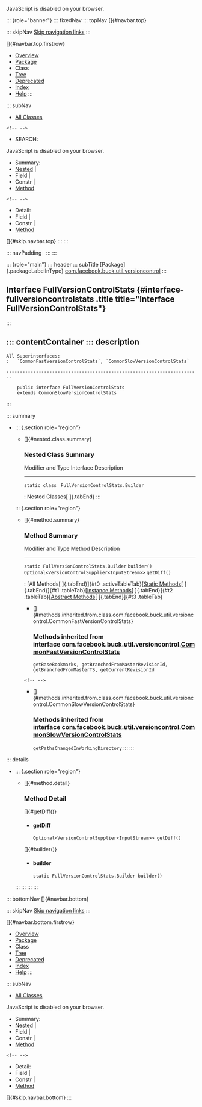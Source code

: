 <div>

JavaScript is disabled on your browser.

</div>

::: {role="banner"}
::: fixedNav
::: topNav
[]{#navbar.top}

::: skipNav
[Skip navigation links](#skip.navbar.top "Skip navigation links")
:::

[]{#navbar.top.firstrow}

-   [Overview](../../../../../index.html)
-   [Package](package-summary.html)
-   Class
-   [Tree](package-tree.html)
-   [Deprecated](../../../../../deprecated-list.html)
-   [Index](../../../../../index-all.html)
-   [Help](../../../../../help-doc.html)
:::

::: subNav
-   [All Classes](../../../../../allclasses.html)

```{=html}
<!-- -->
```
-   SEARCH:

<div>

<div>

JavaScript is disabled on your browser.

</div>

</div>

<div>

-   Summary: 
-   [Nested](#nested.class.summary) \| 
-   Field \| 
-   Constr \| 
-   [Method](#method.summary)

```{=html}
<!-- -->
```
-   Detail: 
-   Field \| 
-   Constr \| 
-   [Method](#method.detail)

</div>

[]{#skip.navbar.top}
:::
:::

::: navPadding
 
:::
:::

::: {role="main"}
::: header
::: subTitle
[Package]{.packageLabelInType} [com.facebook.buck.util.versioncontrol](package-summary.html)
:::

## Interface FullVersionControlStats {#interface-fullversioncontrolstats .title title="Interface FullVersionControlStats"}
:::

::: contentContainer
::: description
-   

    All Superinterfaces:
    :   `CommonFastVersionControlStats`, `CommonSlowVersionControlStats`

    ------------------------------------------------------------------------

        public interface FullVersionControlStats
        extends CommonSlowVersionControlStats
:::

::: summary
-   ::: {.section role="region"}
    -   []{#nested.class.summary}

        ### Nested Class Summary

          Modifier and Type   Interface                           Description
          ------------------- ----------------------------------- -------------
          `static class `     `FullVersionControlStats.Builder`    

          : Nested Classes[ ]{.tabEnd}
    :::

    ::: {.section role="region"}
    -   []{#method.summary}

        ### Method Summary

          Modifier and Type                                 Method        Description
          ------------------------------------------------- ------------- -------------
          `static FullVersionControlStats.Builder`          `builder()`    
          `Optional<VersionControlSupplier<InputStream>>`   `getDiff()`    

          : [All Methods[ ]{.tabEnd}]{#t0 .activeTableTab}[[Static
          Methods](javascript:show(1);)[ ]{.tabEnd}]{#t1
          .tableTab}[[Instance
          Methods](javascript:show(2);)[ ]{.tabEnd}]{#t2
          .tableTab}[[Abstract
          Methods](javascript:show(4);)[ ]{.tabEnd}]{#t3 .tableTab}

        -   []{#methods.inherited.from.class.com.facebook.buck.util.versioncontrol.CommonFastVersionControlStats}

            ### Methods inherited from interface com.facebook.buck.util.versioncontrol.[CommonFastVersionControlStats](CommonFastVersionControlStats.html "interface in com.facebook.buck.util.versioncontrol")

            `getBaseBookmarks, getBranchedFromMasterRevisionId, getBranchedFromMasterTS, getCurrentRevisionId`

        ```{=html}
        <!-- -->
        ```
        -   []{#methods.inherited.from.class.com.facebook.buck.util.versioncontrol.CommonSlowVersionControlStats}

            ### Methods inherited from interface com.facebook.buck.util.versioncontrol.[CommonSlowVersionControlStats](CommonSlowVersionControlStats.html "interface in com.facebook.buck.util.versioncontrol")

            `getPathsChangedInWorkingDirectory`
    :::
:::

::: details
-   ::: {.section role="region"}
    -   []{#method.detail}

        ### Method Detail

        []{#getDiff()}

        -   #### getDiff

            ``` methodSignature
            Optional<VersionControlSupplier<InputStream>> getDiff()
            ```

        []{#builder()}

        -   #### builder

            ``` methodSignature
            static FullVersionControlStats.Builder builder()
            ```
    :::
:::
:::
:::

::: bottomNav
[]{#navbar.bottom}

::: skipNav
[Skip navigation links](#skip.navbar.bottom "Skip navigation links")
:::

[]{#navbar.bottom.firstrow}

-   [Overview](../../../../../index.html)
-   [Package](package-summary.html)
-   Class
-   [Tree](package-tree.html)
-   [Deprecated](../../../../../deprecated-list.html)
-   [Index](../../../../../index-all.html)
-   [Help](../../../../../help-doc.html)
:::

::: subNav
-   [All Classes](../../../../../allclasses.html)

<div>

<div>

JavaScript is disabled on your browser.

</div>

</div>

<div>

-   Summary: 
-   [Nested](#nested.class.summary) \| 
-   Field \| 
-   Constr \| 
-   [Method](#method.summary)

```{=html}
<!-- -->
```
-   Detail: 
-   Field \| 
-   Constr \| 
-   [Method](#method.detail)

</div>

[]{#skip.navbar.bottom}
:::
